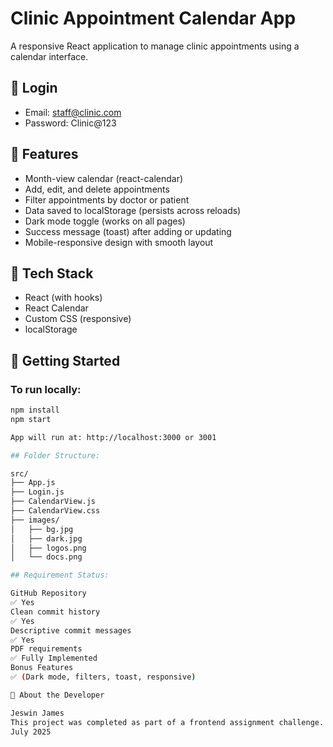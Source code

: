 # Clinic Appointment Calendar App

A responsive React application to manage clinic appointments using a calendar interface.

## 🔐 Login

- Email: staff@clinic.com  
- Password: Clinic@123

## 📆 Features

-  Month-view calendar (react-calendar)
-  Add, edit, and delete appointments
-  Filter appointments by doctor or patient
-  Data saved to localStorage (persists across reloads)
-  Dark mode toggle (works on all pages)
-  Success message (toast) after adding or updating
-  Mobile-responsive design with smooth layout

## 🧪 Tech Stack

- React (with hooks)
- React Calendar
- Custom CSS (responsive)
- localStorage

## 🚀 Getting Started

### To run locally:

```bash
npm install
npm start

App will run at: http://localhost:3000 or 3001

## Folder Structure:

src/
├── App.js
├── Login.js
├── CalendarView.js
├── CalendarView.css
├── images/
│   ├── bg.jpg
│   ├── dark.jpg
│   ├── logos.png
│   └── docs.png

## Requirement Status:

GitHub Repository
✅ Yes
Clean commit history
✅ Yes
Descriptive commit messages
✅ Yes
PDF requirements
✅ Fully Implemented
Bonus Features
✅ (Dark mode, filters, toast, responsive)

🙋 About the Developer

Jeswin James
This project was completed as part of a frontend assignment challenge.
July 2025 